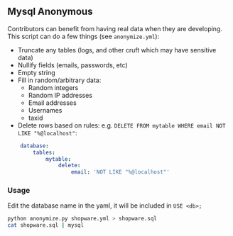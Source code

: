 ## Mysql Anonymous

Contributors can benefit from having real data when they are developing.
This script can do a few things (see `anonymize.yml`):

* Truncate any tables (logs, and other cruft which may have sensitive data)
* Nullify fields (emails, passwords, etc)
* Empty string
* Fill in random/arbitrary data:
    * Random integers
    * Random IP addresses
    * Email addresses
    * Usernames
    * taxid
* Delete rows based on rules:  e.g.
   `DELETE FROM mytable WHERE email NOT LIKE "%@localhost"`:

```yaml
    database:
        tables:
            mytable:
                delete:
                    email: 'NOT LIKE "%@localhost"'

```
### Usage

Edit the database name in the yaml, it will be included in `USE <db>;`

```bash
python anonymize.py shopware.yml > shopware.sql
cat shopware.sql | mysql
```
